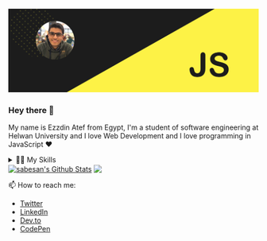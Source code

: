 [![Header](https://raw.githubusercontent.com/ezzdin-atef/ezzdin-atef/master/images/hero.png)](https://ezzdinatef.me)
### Hey there 👋
 My name is Ezzdin Atef from Egypt, I'm a student of software engineering at Helwan University and I love Web Development and I love programming in JavaScript ❤
 <!--
<div style="text-align:center">
 <a href="https://twitter.com/ezzdin_atef"><img width="30" src="https://www.flaticon.com/svg/static/icons/svg/733/733579.svg" alt=twitter" /></a> 
 <a href="https://dev.to/ezzdinatef"><img width="30" src="https://www.vectorlogo.zone/logos/devto/devto-icon.svg" alt="devto" /></a> 
 <a href="https://www.linkedin.com/in/ezzdin-atef"><img width="30" width="30" src="https://content.linkedin.com/content/dam/me/business/en-us/amp/brand-site/v2/bg/LI-Bug.svg.original.svg" alt="linkedin" /></a> 
 <a href="https://codepen.io/ezzdin_atef"><img width="30" src="https://cdn.iconscout.com/icon/free/png-256/codepen-15-896368.png" alt="codepen" /></a>
</div>
-->
<details>
 <summary>👨‍💻 My Skills</summary>
 <p id="skills" style="color: #fff">
  <ul>
   <li><img width="12" src="https://seeklogo.com/images/H/html5-without-wordmark-color-logo-14D252D878-seeklogo.com.png" /> HTML5</li>
   <li><img width="12" src="https://img.icons8.com/color/344/css3.png" /> CSS3</li>
   <li><img width="12" src="https://upload.wikimedia.org/wikipedia/commons/thumb/9/99/Unofficial_JavaScript_logo_2.svg/512px-Unofficial_JavaScript_logo_2.svg.png" /> JavaScript</li>
   <li><img width="12" src="https://cdn.worldvectorlogo.com/logos/bootstrap-4.svg" /> Bootstrap</li>
   <li><img width="12" src="https://upload.wikimedia.org/wikipedia/commons/a/a7/React-icon.svg" /> React</li>
   <li><img width="12" src="https://seeklogo.com/images/N/nodejs-logo-FBE122E377-seeklogo.com.png" /> Node.JS</li>
   <li><img width="12" src="https://www.vectorlogo.zone/logos/mongodb/mongodb-icon.svg" /> MongoDB</li>
   <li><img width="12" src="https://upload.wikimedia.org/wikipedia/commons/thumb/2/27/PHP-logo.svg/711px-PHP-logo.svg.png" /> PHP</li>
   <li><img width="12" src="https://www.vectorlogo.zone/logos/mysql/mysql-icon.svg" /> MySQL</li>
   <li><img width="12" src="https://upload.wikimedia.org/wikipedia/commons/thumb/a/af/Adobe_Photoshop_CC_icon.svg/512px-Adobe_Photoshop_CC_icon.svg.png" /> Adobe Photoshop</li>
   <li><img width="12" src="https://upload.wikimedia.org/wikipedia/commons/thumb/c/c2/Adobe_XD_CC_icon.svg/512px-Adobe_XD_CC_icon.svg.png" /> Adobe XD</li>
  <ul>
 </p>
</details>
  
  
<a href="https://github.com/ezzdin-atef">
<img align="center" alt="sabesan's Github Stats" src="https://github-readme-stats.codestackr.vercel.app/api?username=ezzdin-atef&show_icons=true&hide_border=true&count_private=true&include_all_commits=true&theme=radical" /></a>
<a href="https://github.com/ezzdin-atef">
  <img align="center" src="https://github-readme-stats.anuraghazra1.vercel.app/api/top-langs/?username=ezzdin-atef&layout=compact&theme=radical" />
</a>
  
  
📫 How to reach me:
* [Twitter](https://twitter.com/ezzdin_atef)
* [LinkedIn](https://www.linkedin.com/in/ezzdin-atef)
* [Dev.to](https://dev.to/ezzdinatef)
* [CodePen](https://codepen.io/ezzdin_atef)

 
 
 
 
<!--
**ezzdin-atef/ezzdin-atef** is a ✨ _special_ ✨ repository because its `README.md` (this file) appears on your GitHub profile.

Here are some ideas to get you started:

- 🔭 I’m currently working on ...
- 🌱 I’m currently learning ...
- 👯 I’m looking to collaborate on ...
- 🤔 I’m looking for help with ...
- 💬 Ask me about ...
- 📫 How to reach me: ...
- 😄 Pronouns: ...
- ⚡ Fun fact: ...
-->
